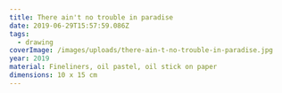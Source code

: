 ```yaml
---
title: There ain't no trouble in paradise
date: 2019-06-29T15:57:59.086Z
tags:
  - drawing
coverImage: /images/uploads/there-ain-t-no-trouble-in-paradise.jpg
year: 2019
material: Fineliners, oil pastel, oil stick on paper
dimensions: 10 x 15 cm
---
```

